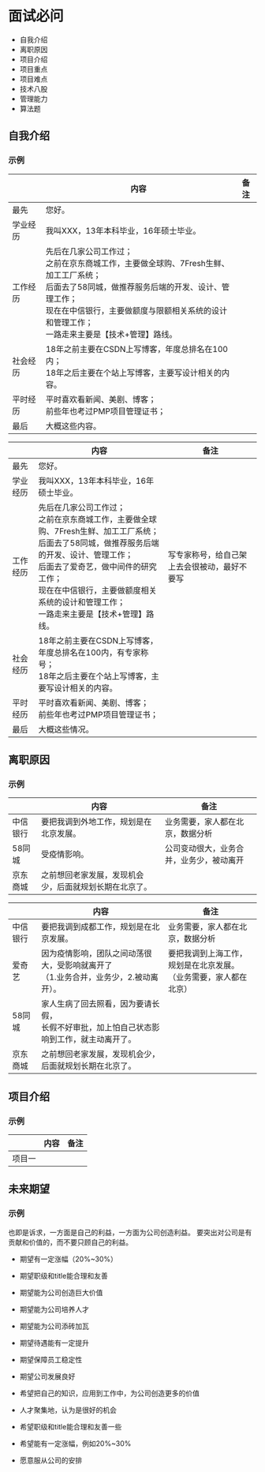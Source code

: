 # 面试必问

* 自我介绍
* 离职原因
* 项目介绍
* 项目重点
* 项目难点
* 技术八股
* 管理能力
* 算法题

## 自我介绍

### 示例

|      | 内容                                                                                                                                         | 备注 |
|------|--------------------------------------------------------------------------------------------------------------------------------------------|----|
| 最先   | 您好。                                                                                                                                        |    |
| 学业经历 | 我叫XXX，13年本科毕业，16年硕士毕业。                                                                                                                     |    |
| 工作经历 | 先后在几家公司工作过；<br/>之前在京东商城工作，主要做全球购、7Fresh生鲜、加工工厂系统；<br/>后面去了58同城，做推荐服务后端的开发、设计、管理工作；<br/>现在在中信银行，主要做额度与限额相关系统的设计和管理工作；<br/>一路走来主要是【技术+管理】路线。 |    |
| 社会经历 | 18年之前主要在CSDN上写博客，年度总排名在100内；<br/>18年之后主要在个站上写博客，主要写设计相关的内容。                                                                                |    |
| 平时经历 | 平时喜欢看新闻、美剧、博客；<br/>前些年也考过PMP项目管理证书；                                                                                                        |    |
| 最后   | 大概这些内容。                                                                                                                                    |    |

|      | 内容                                                                                                                                                             | 备注                     |
|------|----------------------------------------------------------------------------------------------------------------------------------------------------------------|------------------------|
| 最先   | 您好。                                                                                                                                                            |                        |
| 学业经历 | 我叫XXX，13年本科毕业，16年硕士毕业。                                                                                                                                         |                        |
| 工作经历 | 先后在几家公司工作过；<br/>之前在京东商城工作，主要做全球购、7Fresh生鲜、加工工厂系统；<br/>后面去了58同城，做推荐服务后端的开发、设计、管理工作；<br/>后面去了爱奇艺，做中间件的研究工作；<br/>现在在中信银行，主要做额度相关系统的设计和管理工作；<br/>一路走来主要是【技术+管理】路线。 | 写专家称号，给自己架上去会很被动，最好不要写 |
| 社会经历 | 18年之前主要在CSDN上写博客，年度总排名在100内，有专家称号；<br/>18年之后主要在个站上写博客，主要写设计相关的内容。                                                                                              |                        |
| 平时经历 | 平时喜欢看新闻、美剧、博客；<br/>前些年也考过PMP项目管理证书；                                                                                                                            |                        |
| 最后   | 大概这些情况。                                                                                                                                                        |                        |

## 离职原因

### 示例

|      | 内容                          | 备注                   |
|------|-----------------------------|----------------------|
| 中信银行 | 要把我调到外地工作，规划是在北京发展。<br/>    | 业务需要，家人都在北京，数据分析     |
| 58同城 | 受疫情影响。<br/>                 | 公司变动很大，业务合并，业务少，被动离开 |
| 京东商城 | 之前想回老家发展，发现机会少，后面就规划长期在北京了。 |                      |

|      | 内容                                                | 备注                                    |
|------|---------------------------------------------------|---------------------------------------|
| 中信银行 | 要把我调到成都工作，规划是在北京发展。<br/>                          | 业务需要，家人都在北京，数据分析                      |
| 爱奇艺  | 因为疫情影响，团队之间动荡很大，受影响就离开了<br/>（1.业务合并，业务少，2.被动离开）。  | 要把我调到上海工作，规划是在北京发展。<br/>（业务需要，家人都在北京） |
| 58同城 | 家人生病了回去照看，因为要请长假，<br/>长假不好审批，加上怕自己状态影响到工作，就主动离开了。 |                                       |
| 京东商城 | 之前想回老家发展，发现机会少，后面就规划长期在北京了。                       |                                       |

## 项目介绍

### 示例

|     | 内容 | 备注 |
|-----|----|----|
| 项目一 |    |    |

## 未来期望

### 示例

也即是诉求，一方面是自己的利益，一方面为公司创造利益。 要突出对公司是有贡献和价值的，而不要只顾自己的利益。

* 期望有一定涨幅（20%~30%）
* 期望职级和title能合理和友善
* 期望能为公司创造巨大价值
* 期望能为公司培养人才
* 期望能为公司添砖加瓦
* 期望待遇能有一定提升
* 期望保障员工稳定性
* 期望公司发展良好

* 希望把自己的知识，应用到工作中，为公司创造更多的价值
* 人才聚集地，认为是很好的机会
* 希望职级和title能合理和友善一些
* 希望能有一定涨幅，例如20%~30%
* 愿意服从公司的安排
